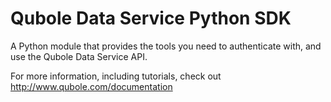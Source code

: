 Qubole Data Service Python SDK
==============================

A Python module that provides the tools you need to authenticate with, and use the Qubole Data Service API.

For more information, including tutorials, check out http://www.qubole.com/documentation

